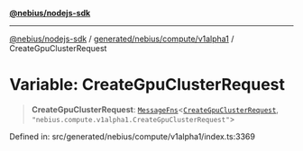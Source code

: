 [**@nebius/nodejs-sdk**](../../../../../README.md)

---

[@nebius/nodejs-sdk](../../../../../README.md) / [generated/nebius/compute/v1alpha1](../README.md) / CreateGpuClusterRequest

# Variable: CreateGpuClusterRequest

> **CreateGpuClusterRequest**: [`MessageFns`](../../../../../runtime/protos/core/interfaces/MessageFns.md)\<[`CreateGpuClusterRequest`](../interfaces/CreateGpuClusterRequest.md), `"nebius.compute.v1alpha1.CreateGpuClusterRequest"`\>

Defined in: src/generated/nebius/compute/v1alpha1/index.ts:3369
